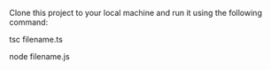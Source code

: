 Clone this project to your local machine and run it using the following command:

<!-- transpile TypeScript source code to JS -->
tsc filename.ts

<!-- run the JS file  -->
node filename.js
